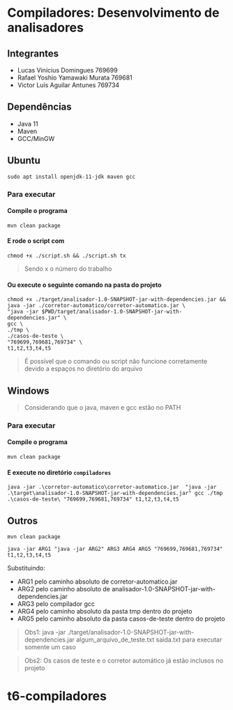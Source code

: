 # Compiladores: Desenvolvimento de analisadores

## Integrantes ##

- Lucas Vinícius Domingues 769699
- Rafael Yoshio Yamawaki Murata 769681
- Victor Luís Aguilar Antunes 769734

## Dependências
- Java 11
- Maven
- GCC/MinGW
## Ubuntu
```
sudo apt install openjdk-11-jdk maven gcc
```

### Para executar
#### Compile o programa
```
mvn clean package
```

#### E rode o script com 
```
chmod +x ./script.sh && ./script.sh tx
```
> Sendo x o número do trabalho

#### Ou execute o seguinte comando na pasta do projeto
```
chmod +x ./target/analisador-1.0-SNAPSHOT-jar-with-dependencies.jar &&
java -jar ./corretor-automatico/corretor-automatico.jar \
"java -jar $PWD/target/analisador-1.0-SNAPSHOT-jar-with-dependencies.jar" \
gcc \
./tmp \
./casos-de-teste \
"769699,769681,769734" \
t1,t2,t3,t4,t5
```
> É possível que o comando ou script não funcione corretamente devido a espaços no diretório do arquivo

## Windows
> Considerando que o java, maven e gcc estão no PATH

### Para executar
#### Compile o programa
```
mvn clean package
```

#### E execute no diretório ```compiladores```
```
java -jar .\corretor-automatico\corretor-automatico.jar  "java -jar .\target\analisador-1.0-SNAPSHOT-jar-with-dependencies.jar" gcc ./tmp  .\casos-de-teste\ "769699,769681,769734" t1,t2,t3,t4,t5
```
## Outros
```
mvn clean package
```
```
java -jar ARG1 "java -jar ARG2" ARG3 ARG4 ARG5 "769699,769681,769734" t1,t2,t3,t4,t5
```
Substituindo:
- ARG1 pelo caminho absoluto de corretor-automatico.jar
- ARG2 pelo caminho absoluto de analisador-1.0-SNAPSHOT-jar-with-dependencies.jar
- ARG3 pelo compilador gcc
- ARG4 pelo caminho absoluto da pasta tmp dentro do projeto
- ARG5 pelo caminho absoluto da pasta casos-de-teste dentro do projeto

> Obs1:
> java -jar ./target/analisador-1.0-SNAPSHOT-jar-with-dependencies.jar algum_arquivo_de_teste.txt saida.txt para executar somente um caso

> Obs2: Os casos de teste e o corretor automático já estão inclusos no projeto
# t6-compiladores
